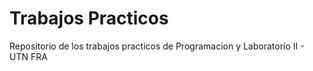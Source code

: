 # Trabajos Practicos
Repositorio de los trabajos practicos de Programacion y Laboratorio II - UTN FRA
